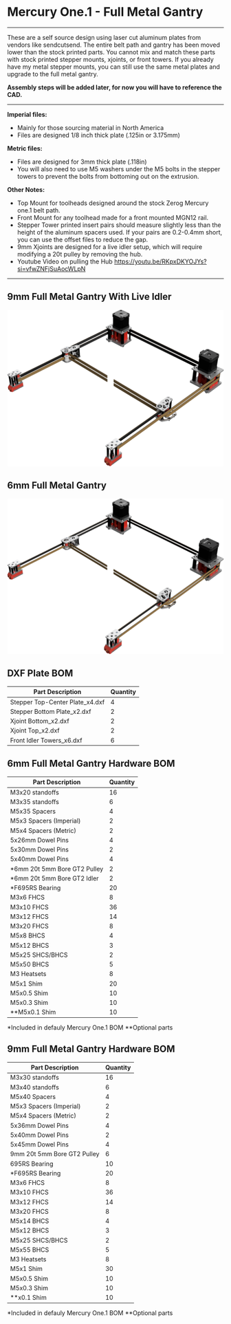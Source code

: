 # Mercury One.1 - Full Metal Gantry

___

 These are a self source design using laser cut aluminum plates from vendors like sendcutsend. The entire belt path and gantry has been moved lower than the stock printed parts. You cannot mix and match these parts with stock printed stepper mounts, xjoints, or front towers. If you already have my metal stepper mounts, you can still use the same metal plates and upgrade to the full metal gantry.

**Assembly steps will be added later, for now you will have to reference the CAD.**
___

**Imperial files:**

- Mainly for those sourcing material in North America
- Files are designed 1/8 inch thick plate (.125in or 3.175mm)

**Metric files:**

- Files are designed for 3mm thick plate (.118in)
- You will also need to use M5 washers under the M5 bolts in the stepper towers to prevent the bolts from bottoming out on the extrusion.

**Other Notes:**

- Top Mount for toolheads designed around the stock Zerog Mercury one.1 belt path.
- Front Mount for any toolhead made for a front mounted MGN12 rail.
- Stepper Tower printed insert pairs should measure slightly less than the height of the aluminum spacers used. If your pairs are 0.2-0.4mm short, you can use the offset files to reduce the gap.
- 9mm Xjoints are designed for a live idler setup, which will require modifying a 20t pulley by removing the hub.
- Youtube Video on pulling the Hub <https://youtu.be/RKpxDKYOJYs?si=vfwZNFjSuAocWLpN>

___

## 9mm Full Metal Gantry With Live Idler

 ![Metal Stepper Towers](Images/M1_MG_5_pro_9mm_Front_Mount_Imperial.png)

## 6mm Full Metal Gantry

  ![Metal Stepper Towers](Images/Mercury_Metal_Gantry__5_pro_Top_Mount_6mm_11_Gauge.png)

## DXF Plate BOM

| Part Description                       | Quantity |
|----------------------------------------|----------|
| Stepper Top-Center Plate_x4.dxf        | 4        |
| Stepper Bottom Plate_x2.dxf            | 2        |
| Xjoint Bottom_x2.dxf                   | 2        |
| Xjoint Top_x2.dxf                      | 2        |
| Front Idler Towers_x6.dxf              | 6        |

## 6mm Full Metal Gantry Hardware BOM

| Part Description               | Quantity |
|--------------------------------|----------|
| M3x20 standoffs                | 16       |
| M3x35 standoffs                | 6        |
| M5x35 Spacers                  | 4        |
| M5x3 Spacers (Imperial)        | 2        |
| M5x4 Spacers (Metric)          | 2        |
| 5x26mm Dowel Pins              | 4        |
| 5x30mm Dowel Pins              | 2        |
| 5x40mm Dowel Pins              | 4        |
| *6mm 20t 5mm Bore GT2 Pulley   | 2        |
| *6mm 20t 5mm Bore GT2 Idler    | 2        |
| *F695RS Bearing                | 20       |
| M3x6 FHCS                      | 8        |
| M3x10 FHCS                     | 36       |
| M3x12 FHCS                     | 14       |
| M3x20 FHCS                     | 8        |
| M5x8 BHCS                      | 4        |
| M5x12 BHCS                     | 3        |
| M5x25 SHCS/BHCS                | 2        |
| M5x50 BHCS                     | 5        |
| M3 Heatsets                    | 8        |
| M5x1 Shim                      | 20       |
| M5x0.5 Shim                    | 10       |
| M5x0.3 Shim                    | 10       |
| **M5x0.1 Shim                  | 10       |

*Included in defauly Mercury One.1 BOM
**Optional parts

## 9mm Full Metal Gantry Hardware BOM

| Part Description               | Quantity |
|--------------------------------|----------|
| M3x30 standoffs                | 16       |
| M3x40 standoffs                | 6        |
| M5x40 Spacers                  | 4        |
| M5x3 Spacers (Imperial)        | 2        |
| M5x4 Spacers (Metric)          | 2        |
| 5x36mm Dowel Pins              | 4        |
| 5x40mm Dowel Pins              | 2        |
| 5x45mm Dowel Pins              | 4        |
| 9mm 20t 5mm Bore GT2 Pulley    | 6        |
| 695RS Bearing                  | 10       |
| *F695RS Bearing                | 20       |
| M3x6 FHCS                      | 8        |
| M3x10 FHCS                     | 36       |
| M3x12 FHCS                     | 14       |
| M3x20 FHCS                     | 8        |
| M5x14 BHCS                     | 4        |
| M5x12 BHCS                     | 3        |
| M5x25 SHCS/BHCS                | 2        |
| M5x55 BHCS                     | 5        |
| M3 Heatsets                    | 8        |
| M5x1 Shim                      | 30       |
| M5x0.5 Shim                    | 10       |
| M5x0.3 Shim                    | 10       |
| **x0.1 Shim                    | 10       |

*Included in defauly Mercury One.1 BOM
**Optional parts
